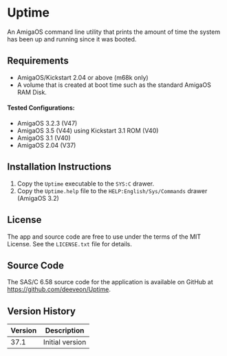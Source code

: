 # Uptime

An AmigaOS command line utility that prints the amount of time
the system has been up and running since it was booted.

## Requirements

* AmigaOS/Kickstart 2.04 or above (m68k only)
* A volume that is created at boot time such as the standard
  AmigaOS RAM Disk.

#### Tested Configurations:

- AmigaOS 3.2.3 (V47)
- AmigaOS 3.5 (V44) using Kickstart 3.1 ROM (V40)
- AmigaOS 3.1 (V40)
- AmigaOS 2.04 (V37)

## Installation Instructions

1. Copy the `Uptime` executable to the `SYS:C` drawer.
2. Copy the `Uptime.help` file to the `HELP:English/Sys/Commands`
   drawer (AmigaOS 3.2)

## License

The app and source code are free to use under the terms of the MIT
License. See the `LICENSE.txt` file for details.

## Source Code

The SAS/C 6.58 source code for the application is available on 
GitHub at https://github.com/deeveon/Uptime.

## Version History

| Version | Description
|---------|-----------------------------------------------
| 37.1    | Initial version
